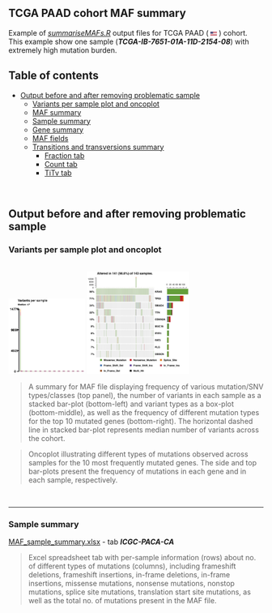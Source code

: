 ## TCGA PAAD cohort MAF summary

Example of *[summariseMAFs.R](https://github.com/umccr/MAF-summary/tree/master/summariseMAFs.R)* output files for TCGA PAAD ( <img src="../Figures/flag-of-United-States-of-America.png" width="2.5%"> ) cohort. This example show one sample (***TCGA-IB-7651-01A-11D-2154-08***) with extremely high mutation burden.


## Table of contents

<!-- vim-markdown-toc GFM -->
* [Output before and after removing problematic sample](#output-before-and-after-removing-problematic-sample)
  * [Variants per sample plot and oncoplot](#variants-per-sample-plot-and-oncoplot)
  * [MAF summary](#maf-summary)
  * [Sample summary](#sample-summary)
  * [Gene summary](#gene-summary)
  * [MAF fields](#maf-fields-table)
  * [Transitions and transversions summary](#transitions_and_transversionse-summary)
    * [Fraction tab](#fraction-tab)
    * [Count tab](#count-tab)
    * [TiTv tab](#titv-tab)


<!-- vim-markdown-toc -->
<br>

## Output before and after removing problematic sample

### Variants per sample plot and oncoplot

<br />
<img src="Figures/MAF_summary_TCGA-PAAD.jpg" width="30%"> <img src="Figures/Oncoplot_TCGA-PAAD.jpg" width="40%">

>A summary for MAF file displaying frequency of various mutation/SNV types/classes (top panel), the number of variants in each sample as a stacked bar-plot (bottom-left) and variant types as a box-plot (bottom-middle), as well as the frequency of different mutation types for the top 10 mutated genes (bottom-right). The horizontal dashed line in stacked bar-plot represents median number of variants across the cohort.


>Oncoplot illustrating different types of mutations observed across samples for the 10 most frequently mutated genes. The side and top bar-plots present the frequency of mutations in each gene and in each sample, respectively.

<br />


---
### Sample summary

[MAF_sample_summary.xlsx](https://github.com/umccr/MAF-summary/tree/master/ICGC_PACA-CA_MAF_summary/MAF_sample_summary.xlsx) - tab ***ICGC-PACA-CA***

>Excel spreadsheet tab with per-sample information (rows) about no. of different types of mutations (columns), including frameshift deletions, frameshift insertions, in-frame deletions, in-frame insertions, missense mutations, nonsense mutations, nonstop mutations, splice site mutations, translation start site mutations, as well as the total no. of mutations present in the MAF file.

<br />


<br />
